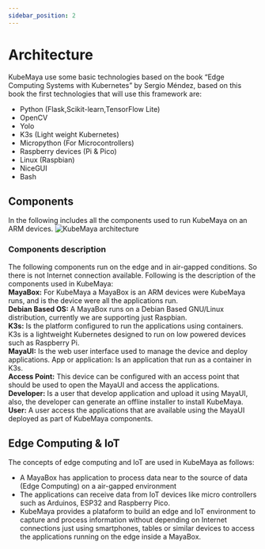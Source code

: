 ```yaml
---
sidebar_position: 2
---
```


# Architecture

KubeMaya use some basic technologies based on the book “Edge Computing Systems with Kubernetes” by Sergio Méndez, based on this book the first technologies that will use this framework are:

- Python (Flask,Scikit-learn,TensorFlow Lite)
- OpenCV
- Yolo
- K3s (Light weight Kubernetes)
- Micropython (For Microcontrollers)
- Raspberry devices (Pi & Pico)
- Linux (Raspbian)
- NiceGUI
- Bash

## Components
In the following includes all the components used to run KubeMaya on an ARM devices.
![KubeMaya architecture](/img/architecture.png)

### Components description
The following components run on the edge and in air-gapped conditions. So there is not Internet connection available. Following is the description of the components used in KubeMaya:  
**MayaBox:** For KubeMaya a MayaBox is an ARM devices were KubeMaya runs, and is the device were all the applications run.  
**Debian Based OS:** A MayaBox runs on a Debian Based GNU/Linux distribution, currently we are supporting just Raspbian.  
**K3s:** Is the platform configured to run the applications using containers. K3s is a lightweight Kubernetes designed to run on low powered devices such as Raspberry Pi.  
**MayaUI:** Is the web user interface used to manage the device and deploy applications.
App or application: Is an application that run as a container in K3s.  
**Access Point:** This device can be configured with an access point that should be used to open the MayaUI and access the applications.  
**Developer:** Is a user that develop application and upload it using MayaUI, also, the developer can generate an offline installer to install KubeMaya.  
**User:** A user access the applications that are available using the MayaUI deployed as part of KubeMaya components.

## Edge Computing & IoT
The concepts of edge computing and IoT are used in KubeMaya as follows:
- A MayaBox has application to process data near to the source of data (Edge Computing) on a air-gapped environment
- The applications can receive data from IoT devices like micro controllers such as Arduinos, ESP32 and Raspberry Pico.
- KubeMaya provides a plataform to build an edge and IoT environment to capture and process information without depending on Internet connections just using smartphones, tables or similar devices to access the applications running on the edge inside a MayaBox.